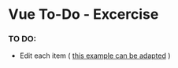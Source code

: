 # Vue To-Do - Excercise

### TO DO:

* Edit each item ( [this example can be adapted](https://jsfiddle.net/mnahara/ypmmkapn/) )